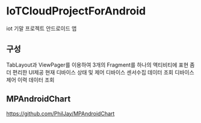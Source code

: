# IoTCloudProjectForAndroid
iot 기말 프로젝트 안드로이드 앱

## 구성
TabLayout과 ViewPager를 이용하여 3개의 Fragment를 하나의 액티비티에 표현
좀더 편리한 UI제공
현재 디바이스 상태 및 제어
디바이스 센서수집 데이터 조회
디바이스 제어 이력 데이터 조회



## MPAndroidChart
https://github.com/PhilJay/MPAndroidChart
